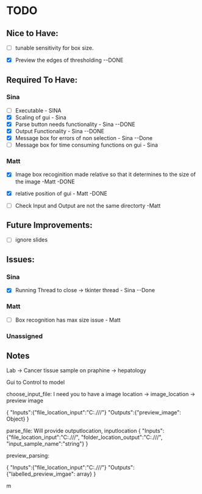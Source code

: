 # TODO

## Nice to Have: 

* [ ] tunable sensitivity for box size. 
* [X] Preview the edges of thresholding --DONE



## Required To Have:
### Sina

- [ ] Executable - SINA
- [X] Scaling of gui -  Sina
- [X] Parse button needs functionality - Sina --DONE
- [X] Output Functionality - Sina --DONE
- [X] Message box for errors of non selection - Sina --Done
- [ ] Message box for time consuming functions on gui - Sina 

### Matt
- [X] Image box recoginition made relative so that it determines to the size of the image -Matt -DONE
- [X] relative position of gui - Matt -DONE
- [ ] Check Input and Output are not the same directorty -Matt



## Future Improvements:
- [ ] ignore slides


## Issues:

### Sina
- [X] Running Thread to close -> tkinter thread - Sina --Done
### Matt
- [ ] Box recognition has max size issue - Matt

### Unassigned


## Notes
Lab -> Cancer 
tissue sample on praphine -> hepatology


Gui to Control to model

choose_input_file:
I need you to have a image location -> image_location -> preview image

{
    "Inputs":{"file_location_input":"C:.///"}
    "Outputs":{"preview_image": Object}
}

parse_file:
Will provide outputlocation, inputlocation
{
    "Inputs":{"file_location_input":"C:.///",
                "folder_location_output":"C:.///",
                "input_sample_name":"string"}
}

preview_parsing:

{
    "Inputs":{"file_location_input":"C:.///"}
    "Outputs":{"labelled_preview_imgae": array}
}






m